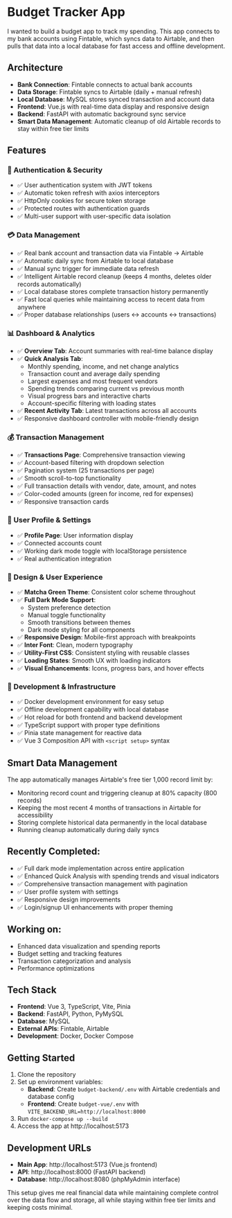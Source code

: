 # Budget Tracker App

I wanted to build a budget app to track my spending. This app connects to my bank accounts using Fintable, which syncs data to Airtable, and then pulls that data into a local database for fast access and offline development.

## Architecture
- **Bank Connection**: Fintable connects to actual bank accounts
- **Data Storage**: Fintable syncs to Airtable (daily + manual refresh)
- **Local Database**: MySQL stores synced transaction and account data
- **Frontend**: Vue.js with real-time data display and responsive design
- **Backend**: FastAPI with automatic background sync service
- **Smart Data Management**: Automatic cleanup of old Airtable records to stay within free tier limits

## Features

### 🔐 Authentication & Security
- ✅ User authentication system with JWT tokens
- ✅ Automatic token refresh with axios interceptors
- ✅ HttpOnly cookies for secure token storage
- ✅ Protected routes with authentication guards
- ✅ Multi-user support with user-specific data isolation

### 💳 Data Management
- ✅ Real bank account and transaction data via Fintable → Airtable
- ✅ Automatic daily sync from Airtable to local database
- ✅ Manual sync trigger for immediate data refresh
- ✅ Intelligent Airtable record cleanup (keeps 4 months, deletes older records automatically)
- ✅ Local database stores complete transaction history permanently
- ✅ Fast local queries while maintaining access to recent data from anywhere
- ✅ Proper database relationships (users ↔ accounts ↔ transactions)

### 📊 Dashboard & Analytics
- ✅ **Overview Tab**: Account summaries with real-time balance display
- ✅ **Quick Analysis Tab**: 
  - Monthly spending, income, and net change analytics
  - Transaction count and average daily spending
  - Largest expenses and most frequent vendors
  - Spending trends comparing current vs previous month
  - Visual progress bars and interactive charts
  - Account-specific filtering with loading states
- ✅ **Recent Activity Tab**: Latest transactions across all accounts
- ✅ Responsive dashboard controller with mobile-friendly design

### 💰 Transaction Management
- ✅ **Transactions Page**: Comprehensive transaction viewing
- ✅ Account-based filtering with dropdown selection
- ✅ Pagination system (25 transactions per page)
- ✅ Smooth scroll-to-top functionality
- ✅ Full transaction details with vendor, date, amount, and notes
- ✅ Color-coded amounts (green for income, red for expenses)
- ✅ Responsive transaction cards

### 👤 User Profile & Settings
- ✅ **Profile Page**: User information display
- ✅ Connected accounts count
- ✅ Working dark mode toggle with localStorage persistence
- ✅ Real authentication integration

### 🎨 Design & User Experience
- ✅ **Matcha Green Theme**: Consistent color scheme throughout
- ✅ **Full Dark Mode Support**: 
  - System preference detection
  - Manual toggle functionality
  - Smooth transitions between themes
  - Dark mode styling for all components
- ✅ **Responsive Design**: Mobile-first approach with breakpoints
- ✅ **Inter Font**: Clean, modern typography
- ✅ **Utility-First CSS**: Consistent styling with reusable classes
- ✅ **Loading States**: Smooth UX with loading indicators
- ✅ **Visual Enhancements**: Icons, progress bars, and hover effects

### 🔧 Development & Infrastructure
- ✅ Docker development environment for easy setup
- ✅ Offline development capability with local database
- ✅ Hot reload for both frontend and backend development
- ✅ TypeScript support with proper type definitions
- ✅ Pinia state management for reactive data
- ✅ Vue 3 Composition API with `<script setup>` syntax

## Smart Data Management
The app automatically manages Airtable's free tier 1,000 record limit by:
- Monitoring record count and triggering cleanup at 80% capacity (800 records)
- Keeping the most recent 4 months of transactions in Airtable for accessibility
- Storing complete historical data permanently in the local database
- Running cleanup automatically during daily syncs

## Recently Completed:
- ✅ Full dark mode implementation across entire application
- ✅ Enhanced Quick Analysis with spending trends and visual indicators
- ✅ Comprehensive transaction management with pagination
- ✅ User profile system with settings
- ✅ Responsive design improvements
- ✅ Login/signup UI enhancements with proper theming

## Working on:
- Enhanced data visualization and spending reports
- Budget setting and tracking features
- Transaction categorization and analysis
- Performance optimizations

## Tech Stack
- **Frontend**: Vue 3, TypeScript, Vite, Pinia
- **Backend**: FastAPI, Python, PyMySQL
- **Database**: MySQL
- **External APIs**: Fintable, Airtable
- **Development**: Docker, Docker Compose

## Getting Started
1. Clone the repository
2. Set up environment variables:
   - **Backend**: Create `budget-backend/.env` with Airtable credentials and database config
   - **Frontend**: Create `budget-vue/.env` with `VITE_BACKEND_URL=http://localhost:8000`
3. Run `docker-compose up --build`
4. Access the app at http://localhost:5173

## Development URLs
- **Main App**: http://localhost:5173 (Vue.js frontend)
- **API**: http://localhost:8000 (FastAPI backend)  
- **Database**: http://localhost:8080 (phpMyAdmin interface)

This setup gives me real financial data while maintaining complete control over the data flow and storage, all while staying within free tier limits and keeping costs minimal.
